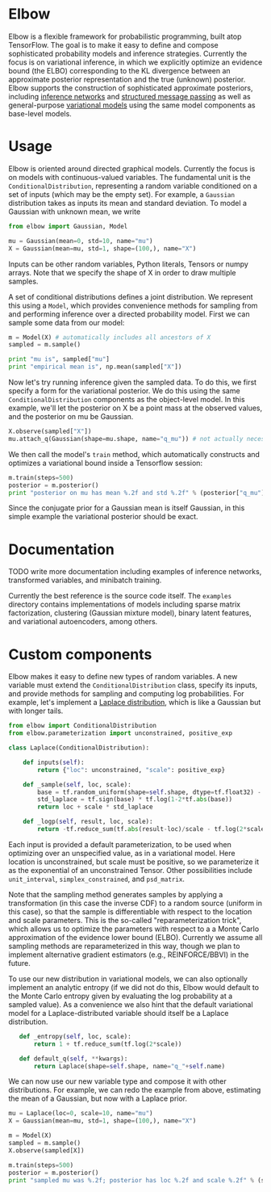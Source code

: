 # Elbow

Elbow is a flexible framework for probabilistic programming, built atop TensorFlow. The goal is to make it easy to define and compose sophisticated probability models and inference strategies. Currently the focus is on variational inference, in which we explicitly optimize an evidence bound (the ELBO) corresponding to the KL divergence between an approximate posterior representation and the true (unknown) posterior. Elbow supports the construction of sophisticated approximate posteriors, including [inference networks](https://arxiv.org/abs/1312.6114) and [structured message passing](https://arxiv.org/abs/1603.06277) as well as general-purpose [variational models](https://arxiv.org/abs/1511.02386) using the same model components as base-level models. 

# Usage

Elbow is oriented around directed graphical models. Currently the focus is on models with continuous-valued variables. The fundamental unit is the `ConditionalDistribution`, representing a random variable conditioned on a set of inputs (which may be the empty set). For example, a `Gaussian` distribution takes as inputs its mean and standard deviation. To model a Gaussian with unknown mean, we write

```python
from elbow import Gaussian, Model

mu = Gaussian(mean=0, std=10, name="mu")
X = Gaussian(mean=mu, std=1, shape=(100,), name="X")
```

Inputs can be other random variables, Python literals, Tensors or numpy arrays. Note that we specify the shape of X in order to draw multiple samples. 

A set of conditional distributions defines a joint distribution. We represent this using a `Model`, which provides convenience methods for sampling from and performing inference over a directed probability model. First we can sample some data from our model:

```python
m = Model(X) # automatically includes all ancestors of X
sampled = m.sample()

print "mu is", sampled["mu"]
print "empirical mean is", np.mean(sampled["X"])
```

Now let's try running inference given the sampled data. To do this, we first specify a form for the variational posterior. We do this using the same `ConditionalDistribution` components as the object-level model. In this example, we'll let the posterior on X be a point mass at the observed values, and the posterior on mu be Gaussian. 

```python
X.observe(sampled["X"])
mu.attach_q(Gaussian(shape=mu.shape, name="q_mu")) # not actually necessary, would be inferred automatically, but shown here for illustration
```

We then call the model's `train` method, which automatically constructs and optimizes a variational bound inside a Tensorflow session:

```python
m.train(steps=500)
posterior = m.posterior()
print "posterior on mu has mean %.2f and std %.2f" % (posterior["q_mu"]["mean"], posterior["q_mu"]["std"])
```

Since the conjugate prior for a Gaussian mean is itself Gaussian, in this simple example the variational posterior should be exact. 

# Documentation

TODO write more documentation including examples of inference networks, transformed variables, and minibatch training.

Currently the best reference is the source code itself. The `examples` directory contains implementations of models including sparse matrix factorization, clustering (Gaussian mixture model), binary latent features, and variational autoencoders, among others. 

# Custom components

Elbow makes it easy to define new types of random variables. A new variable must extend the `ConditionalDistribution` class, specify its inputs, and provide methods for sampling and computing log probabilities. For example, let's implement a [Laplace distribution](https://en.wikipedia.org/wiki/Laplace_distribution), which is like a Gaussian but with longer tails.

```python
from elbow import ConditionalDistribution
from elbow.parameterization import unconstrained, positive_exp

class Laplace(ConditionalDistribution):

    def inputs(self):
        return {"loc": unconstrained, "scale": positive_exp}

    def _sample(self, loc, scale):
        base = tf.random_uniform(shape=self.shape, dtype=tf.float32) - 0.5
        std_laplace = tf.sign(base) * tf.log(1-2*tf.abs(base))
        return loc + scale * std_laplace

    def _logp(self, result, loc, scale):
        return -tf.reduce_sum(tf.abs(result-loc)/scale - tf.log(2*scale))
```

Each input is provided a default parameterization, to be used when optimizing over an unspecified value, as in a variational model. Here location is unconstrained, but scale must be positive, so we parameterize it as the exponential of an unconstrained Tensor. Other possibilities include `unit_interval`, `simplex_constrained`, and `psd_matrix`. 

Note that the sampling method generates samples by applying a transformation (in this case the inverse CDF) to a random source (uniform in this case), so that the sample is differentiable with respect to the location and scale parameters. This is the so-called "reparameterization trick", which allows us to optimize the parameters with respect to a a Monte Carlo approximation of the evidence lower bound (ELBO). Currently we assume all sampling methods are reparameterized in this way, though we plan to implement alternative gradient estimators (e.g., REINFORCE/BBVI) in the future.

To use our new distribution in variational models, we can also optionally implement an analytic entropy (if we did not do this, Elbow would default to the Monte Carlo entropy given by evaluating the log probability at a sampled value). As a convenience we also hint that the default variational model for a Laplace-distributed variable should itself be a Laplace distribution.

```python
   def _entropy(self, loc, scale):
       return 1 + tf.reduce_sum(tf.log(2*scale))

   def default_q(self, **kwargs):
       return Laplace(shape=self.shape, name="q_"+self.name)
```

We can now use our new variable type and compose it with other distributions. For example, we can redo the example from above, estimating the mean of a Gaussian, but now with a Laplace prior.

```python
mu = Laplace(loc=0, scale=10, name="mu")
X = Gaussian(mean=mu, std=1, shape=(100,), name="X")

m = Model(X)
sampled = m.sample()
X.observe(sampled[X])

m.train(steps=500)
posterior = m.posterior()
print "sampled mu was %.2f; posterior has loc %.2f and scale %.2f" % (sampled["mu"], posterior["q_mu"]["scale"], posterior["q_mu"]["scale"])
```







